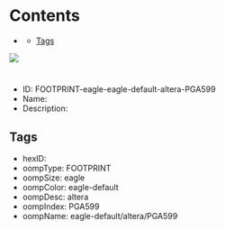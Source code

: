 



Contents
========

* [](#)
	* [Tags](#tags)
  
![][im]
# 

- ID: FOOTPRINT-eagle-eagle-default-altera-PGA599
- Name: 
- Description: 

## Tags

- hexID: 
- oompType: FOOTPRINT
- oompSize: eagle
- oompColor: eagle-default
- oompDesc: altera
- oompIndex: PGA599
- oompName: eagle-default/altera/PGA599



[im]: image.png
